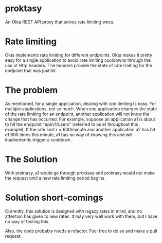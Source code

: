 # proktasy
An Okta REST API proxy that solves rate limiting woes.

# Rate limiting
Okta implements rate limiting for different endpoints. Okta makes it pretty easy for a single
application to avoid rate limiting cooldowns through the use of Http headers. The headers
provide the state of rate limiting for the endpoint that was just hit.

# The problem
As mentioned, for a single application, dealing with rate limiting is easy. For multiple
applications, not so much. When one application changes the state of the rate limiting
for an endpoint, another application will not know the change that has occurred. For
example, suppose an application a1 is about to hit the endpoint "api/v1/users" (referred to
as e1 throughout this example). If the rate limit r = 600/minute and another application a2
has hit e1 600 times this minute, a1 has no way of knowing this and will inadvertently
trigger a cooldown.

# The Solution
With proktasy, a1 would go through proktasy and proktasy would not make the request until
a new rate limiting period begins.

# Solution short-comings
Currently, this solution is designed with legacy rates in mind, and no attention has given
to new rates. It may very well work with them, but I have no way of testing this.

Also, the code probably needs a refactor. Feel free to do so and make a pull request.
